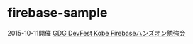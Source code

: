 # firebase-sample

2015-10-11開催
[GDG DevFest Kobe Firebaseハンズオン勉強会](http://www.slideshare.net/likr/gdg-devfest-kobe-firebase)
